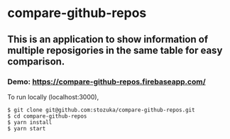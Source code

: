 # compare-github-repos

## This is an application to show information of multiple reposigories in the same table for easy comparison.

### Demo: https://compare-github-repos.firebaseapp.com/

To run locally (localhost:3000),

```
$ git clone git@github.com:stozuka/compare-github-repos.git
$ cd compare-github-repos
$ yarn install
$ yarn start
```
